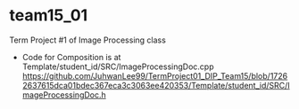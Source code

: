 # team15_01
Term Project #1 of Image Processing class

* Code for Composition is at Template/student_id/SRC/ImageProcessingDoc.cpp
https://github.com/JuhwanLee99/TermProject01_DIP_Team15/blob/17262637615dca01bdec367eca3c3063ee420353/Template/student_id/SRC/ImageProcessingDoc.h
